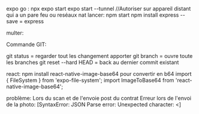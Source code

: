 expo go :
npx expo start
expo start --tunnel //Autoriser sur appareil distant qui a un pare feu ou reséaux nat 
lancer:   npm start
npm install express --save = express

multer:


Commande GIT:


git status = regarder tout les changement apporter 
git branch = ouvre toute les branches
git reset --hard HEAD = back au dernier commit existant

react:
npm install react-native-image-base64 pour convertir en b64
import { FileSystem } from 'expo-file-system'; 
import ImageToBase64 from 'react-native-image-base64'; 

problème:
Lors du scan et de l'envoie post du contrat Erreur lors de l'envoi de la photo: [SyntaxError: JSON Parse error: Unexpected character: <]
